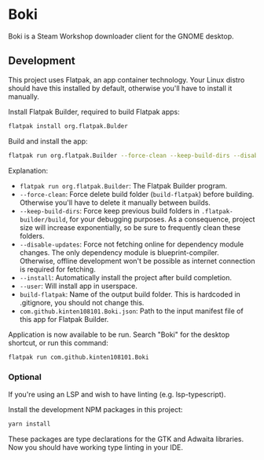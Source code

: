 # Boki

Boki is a Steam Workshop downloader client for the GNOME desktop.

## Development

This project uses Flatpak, an app container technology. Your Linux distro should have this installed by default, otherwise you'll have to install it manually.

Install Flatpak Builder, required to build Flatpak apps:

```sh
flatpak install org.flatpak.Bulder
```

Build and install the app:

```sh
flatpak run org.flatpak.Builder --force-clean --keep-build-dirs --disable-updates --install --user build-flatpak com.github.kinten108101.Boki.json
```

Explanation:
- `flatpak run org.flatpak.Builder`: The Flatpak Builder program.
- `--force-clean`: Force delete build folder (`build-flatpak`) before building. Otherwise you'll have to delete it manually between builds.
- `--keep-build-dirs`: Force keep previous build folders in `.flatpak-builder/build`, for your debugging purposes. As a consequence, project size will increase exponentially, so be sure to frequently clean these folders.
- `--disable-updates`: Force not fetching online for dependency module changes. The only dependency module is blueprint-compiler. Otherwise, offline development won't be possible as internet connection is required for fetching.
- `--install`: Automatically install the project after build completion.
- `--user`: Will install app in userspace.
- `build-flatpak`: Name of the output build folder. This is hardcoded in .gitignore, you should not change this.
- `com.github.kinten108101.Boki.json`: Path to the input manifest file of this app for Flatpak Builder.

Application is now available to be run. Search "Boki" for the desktop shortcut, or run this command:

```sh
flatpak run com.github.kinten108101.Boki
```

### Optional

If you're using an LSP and wish to have linting (e.g. lsp-typescript).

Install the development NPM packages in this project:

```sh
yarn install
```

These packages are type declarations for the GTK and Adwaita libraries. Now you should have working type linting in your IDE.

